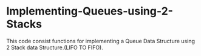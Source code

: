 # Implementing-Queues-using-2-Stacks
This code consist functions for implementing a Queue Data Structure using 2 Stack data Structure.(LIFO TO FIFO).
